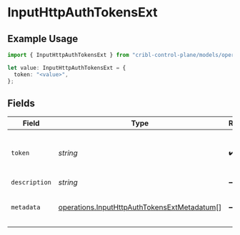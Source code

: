 # InputHttpAuthTokensExt

## Example Usage

```typescript
import { InputHttpAuthTokensExt } from "cribl-control-plane/models/operations";

let value: InputHttpAuthTokensExt = {
  token: "<value>",
};
```

## Fields

| Field                                                                                                      | Type                                                                                                       | Required                                                                                                   | Description                                                                                                |
| ---------------------------------------------------------------------------------------------------------- | ---------------------------------------------------------------------------------------------------------- | ---------------------------------------------------------------------------------------------------------- | ---------------------------------------------------------------------------------------------------------- |
| `token`                                                                                                    | *string*                                                                                                   | :heavy_check_mark:                                                                                         | Shared secret to be provided by any client (Authorization: <token>)                                        |
| `description`                                                                                              | *string*                                                                                                   | :heavy_minus_sign:                                                                                         | N/A                                                                                                        |
| `metadata`                                                                                                 | [operations.InputHttpAuthTokensExtMetadatum](../../models/operations/inputhttpauthtokensextmetadatum.md)[] | :heavy_minus_sign:                                                                                         | Fields to add to events referencing this token                                                             |